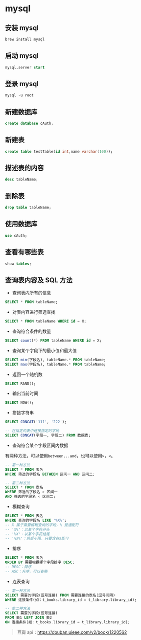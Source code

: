 # mysql

## 安装 mysql

```bash
brew install mysql
```

## 启动 mysql

```sql
mysql.server start
```

## 登录 mysql

```sql
mysql -u root
```

## 新建数据库

```sql
create database cAuth;
```

## 新建表

```sql
create table testTable(id int,name varchar(100));
```

## 描述表的内容

```sql
desc tableName;
```

## 删除表

```sql
drop table tableName;
```

## 使用数据库

```sql
use cAuth;
```

## 查看有哪些表

```sql
show tables;
```

## 查询表内容及 SQL 方法

- 查询表内所有的信息

```sql
SELECT * FROM tableName;
```

- 对表内容进行筛选查找

```sql
SELECT * FROM tableName WHERE id = X;
```

- 查询符合条件的数量

```sql
SELECT count(*) FROM tableName WHERE id = X;
```

- 查询某个字段下的最小值和最大值

```sql
SELECT min(字段名), tableName.* FROM tableName;
SELECT max(字段名), tableName.* FROM tableName;
```

- 返回一个随机数

```sql
SELECT RAND();
```

- 输出当前时间

```sql
SELECT NOW();
```

- 拼接字符串

```sql
SELECT CONCAT('111', '222');

-- 在指定的表中连接指定的字段
SELECT CONCAT(字段一, 字段二) FROM 数据表;
```

- 查询符合某个字段区间内数据

有两种方法，可以使用`between...and`，也可以使用`>`，`<`。

```sql
-- 第一种方法
SELECT * FROM 表名
WHERE 筛选的字段名 BETWEEN 区间一 AND 区间二;

-- 第二种方法
SELECT * FROM 表名
WHERE 筛选的字段名 > 区间一
AND 筛选的字段名 < 区间二;
```

- 模糊查询

```sql
SELECT * FROM 表名
WHERE 查询的字段名 LIKE '%X%';
-- X 属于需要模糊查询的字段，% 是通配符
-- 'X%'：以某个字符开头
-- '%X'：以某个字符结尾
-- '%X%'：前后不限，只要含有X即可
```

- 排序

```sql
SELECT * FROM 表名
ORDER BY 需要根据哪个字段排序 DESC;
-- DESC：降序
-- ASC：升序，可以省略
```

- 连表查询

```sql
-- 第一种方法
SELECT 需要的字段(逗号连接) FROM 需要连接的表名(逗号间隔)
WHERE 连接条件(如：t_books.library_id = t_library.library_id);

-- 第二种方法
SELECT 需要的字段(逗号连接)
FROM 表1 LEFT JOIN 表2
ON 连接条件(如：t_books.library_id = t_library.library_id);
```

> 豆瓣 api：https://douban.uieee.com/v2/book/1220562
